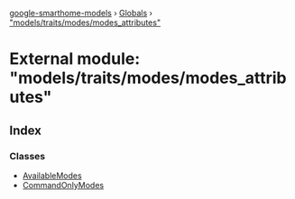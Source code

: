 [google-smarthome-models](../README.md) › [Globals](../globals.md) › ["models/traits/modes/modes_attributes"](_models_traits_modes_modes_attributes_.md)

# External module: "models/traits/modes/modes_attributes"

## Index

### Classes

* [AvailableModes](../classes/_models_traits_modes_modes_attributes_.availablemodes.md)
* [CommandOnlyModes](../classes/_models_traits_modes_modes_attributes_.commandonlymodes.md)
